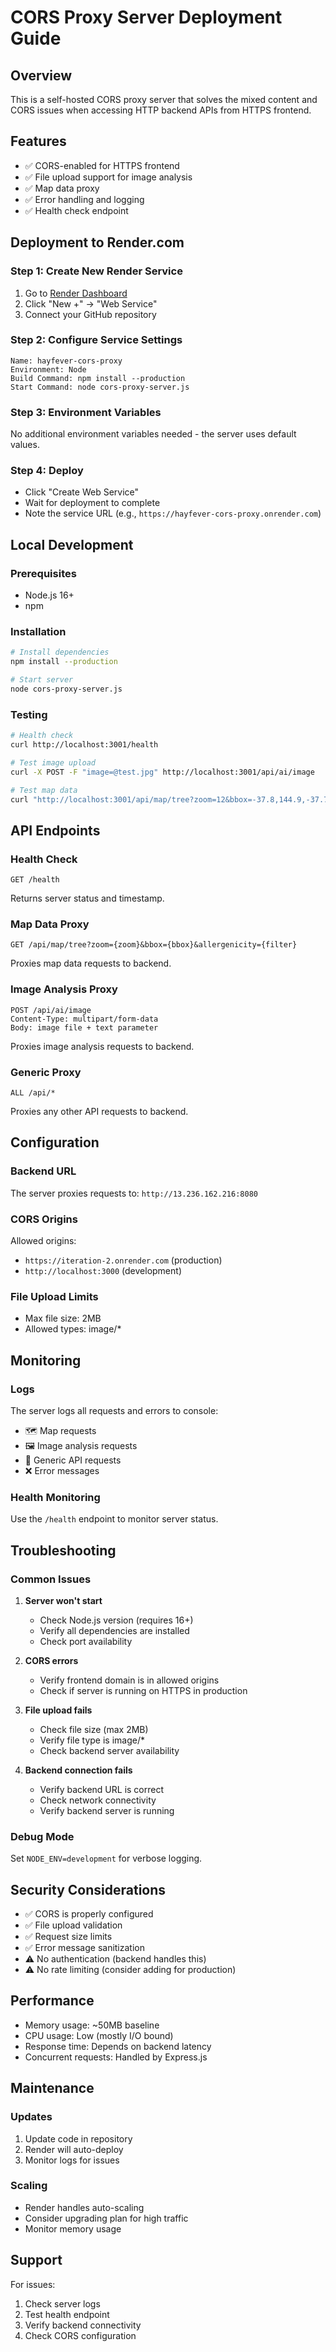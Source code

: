 # CORS Proxy Server Deployment Guide

## Overview
This is a self-hosted CORS proxy server that solves the mixed content and CORS issues when accessing HTTP backend APIs from HTTPS frontend.

## Features
- ✅ CORS-enabled for HTTPS frontend
- ✅ File upload support for image analysis
- ✅ Map data proxy
- ✅ Error handling and logging
- ✅ Health check endpoint

## Deployment to Render.com

### Step 1: Create New Render Service
1. Go to [Render Dashboard](https://dashboard.render.com)
2. Click "New +" → "Web Service"
3. Connect your GitHub repository

### Step 2: Configure Service Settings
```
Name: hayfever-cors-proxy
Environment: Node
Build Command: npm install --production
Start Command: node cors-proxy-server.js
```

### Step 3: Environment Variables
No additional environment variables needed - the server uses default values.

### Step 4: Deploy
- Click "Create Web Service"
- Wait for deployment to complete
- Note the service URL (e.g., `https://hayfever-cors-proxy.onrender.com`)

## Local Development

### Prerequisites
- Node.js 16+
- npm

### Installation
```bash
# Install dependencies
npm install --production

# Start server
node cors-proxy-server.js
```

### Testing
```bash
# Health check
curl http://localhost:3001/health

# Test image upload
curl -X POST -F "image=@test.jpg" http://localhost:3001/api/ai/image

# Test map data
curl "http://localhost:3001/api/map/tree?zoom=12&bbox=-37.8,144.9,-37.7,145.0"
```

## API Endpoints

### Health Check
```
GET /health
```
Returns server status and timestamp.

### Map Data Proxy
```
GET /api/map/tree?zoom={zoom}&bbox={bbox}&allergenicity={filter}
```
Proxies map data requests to backend.

### Image Analysis Proxy
```
POST /api/ai/image
Content-Type: multipart/form-data
Body: image file + text parameter
```
Proxies image analysis requests to backend.

### Generic Proxy
```
ALL /api/*
```
Proxies any other API requests to backend.

## Configuration

### Backend URL
The server proxies requests to: `http://13.236.162.216:8080`

### CORS Origins
Allowed origins:
- `https://iteration-2.onrender.com` (production)
- `http://localhost:3000` (development)

### File Upload Limits
- Max file size: 2MB
- Allowed types: image/*

## Monitoring

### Logs
The server logs all requests and errors to console:
- 🗺️ Map requests
- 🖼️ Image analysis requests
- 🔄 Generic API requests
- ❌ Error messages

### Health Monitoring
Use the `/health` endpoint to monitor server status.

## Troubleshooting

### Common Issues

1. **Server won't start**
   - Check Node.js version (requires 16+)
   - Verify all dependencies are installed
   - Check port availability

2. **CORS errors**
   - Verify frontend domain is in allowed origins
   - Check if server is running on HTTPS in production

3. **File upload fails**
   - Check file size (max 2MB)
   - Verify file type is image/*
   - Check backend server availability

4. **Backend connection fails**
   - Verify backend URL is correct
   - Check network connectivity
   - Verify backend server is running

### Debug Mode
Set `NODE_ENV=development` for verbose logging.

## Security Considerations

- ✅ CORS is properly configured
- ✅ File upload validation
- ✅ Request size limits
- ✅ Error message sanitization
- ⚠️ No authentication (backend handles this)
- ⚠️ No rate limiting (consider adding for production)

## Performance

- Memory usage: ~50MB baseline
- CPU usage: Low (mostly I/O bound)
- Response time: Depends on backend latency
- Concurrent requests: Handled by Express.js

## Maintenance

### Updates
1. Update code in repository
2. Render will auto-deploy
3. Monitor logs for issues

### Scaling
- Render handles auto-scaling
- Consider upgrading plan for high traffic
- Monitor memory usage

## Support

For issues:
1. Check server logs
2. Test health endpoint
3. Verify backend connectivity
4. Check CORS configuration
